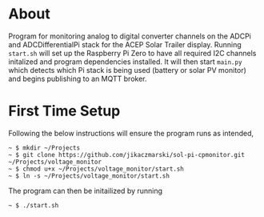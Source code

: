 # About

Program for monitoring analog to digital converter channels on the ADCPi and ADCDifferentialPi stack for the ACEP Solar Trailer display. Running `start.sh` will set up the Raspberry Pi Zero to have all required I2C channels initalized and program dependencies installed. It will then start `main.py` which detects which Pi stack is being used (battery or solar PV monitor) and begins publishing to an MQTT broker.

# First Time Setup

Following the below instructions will ensure the program runs as intended,

```
~ $ mkdir ~/Projects
~ $ git clone https://github.com/jikaczmarski/sol-pi-cpmonitor.git ~/Projects/voltage_monitor
~ $ chmod u+x ~/Projects/voltage_monitor/start.sh
~ $ ln -s ~/Projects/voltage_monitor/start.sh
```

The program can then be initailized by running

```
~ $ ./start.sh
```
